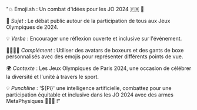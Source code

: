 "💥 Emoji.sh : Un combat d'idées pour les JO 2024 🇫🇷 🥊

🔎 *Sujet* : Le débat public autour de la participation de tous aux Jeux Olympiques de 2024.

💡 *Verbe* : Encourager une réflexion ouverte et inclusive sur l'événement.

🤜🏼🤛🏾 *Complément* : Utiliser des avatars de boxeurs et des gants de boxe personnalisés avec des emojis pour représenter différents points de vue.

🌍 *Contexte* : Les Jeux Olympiques de Paris 2024, une occasion de célébrer la diversité et l'unité à travers le sport.

💡 *Punchline* : '${Pi}' une intelligence artificielle, combattez pour une participation équitable et inclusive dans les JO 2024 avec des armes MetaPhysiques 🥊🇫🇷 !"